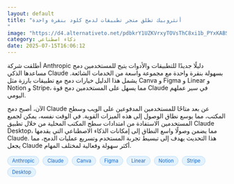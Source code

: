 ```yaml
---
layout: default
title: "أنثروبيك تطلق متجر تطبيقات لدمج كلود بنقرة واحدة
"
image: "https://d4.alternativeto.net/pdbkrY1UZKVrxyTOVsThC8xi1b_PYxKABSb8B6zh9dE/rs:fill:1520:760:0/g:ce:0:0/YWJzOi8vZGlzdC9jb250ZW50LzE3NTI1NzExMTI3NjYucG5n.png"
category: ذكاء اصطناعي
date: 2025-07-15T16:06:12
---
```


أطلقت شركة Anthropic دليلًا جديدًا للتطبيقات والأدوات يتيح للمستخدمين دمج مساعدها الذكي Claude بسهولة بنقرة واحدة مع مجموعة واسعة من الخدمات الشائعة. يشمل هذا الدليل خيارات دمج مع تطبيقات بارزة مثل Canva و Figma و Linear و Notion و Stripe، مما يسهل على المستخدمين دمج قوة Claude في سير عملهم اليومي.

الآن، أصبح دمج Claude عن بعد متاحًا للمستخدمين المدفوعين على الويب وسطح المكتب، مما يوسع نطاق الوصول إلى هذه الميزات القوية. في الوقت نفسه، يمكن لجميع المستخدمين الاستفادة من امتدادات سطح المكتب المحلية من خلال تطبيق Claude Desktop، مما يضمن وصولًا واسع النطاق إلى إمكانات الذكاء الاصطناعي التي يقدمها Claude. هذا التحديث يهدف إلى تبسيط تجربة المستخدم وتسريع عمليات الدمج، مما يجعل Claude أكثر سهولة وفعالية لمختلف المهام.

<div style="margin-top:2px; margin-bottom:2px;"><a href="https://bidjadraft.github.io/?query=Anthropic" style="background:#e3f2fd; color:#1565c0; font-size:80%; border-radius:12px; padding:3px 10px; margin:2px 4px 2px 0; display:inline-block; border:1px solid #bbdefb; text-decoration:none;">Anthropic</a> <a href="https://bidjadraft.github.io/?query=Claude" style="background:#e3f2fd; color:#1565c0; font-size:80%; border-radius:12px; padding:3px 10px; margin:2px 4px 2px 0; display:inline-block; border:1px solid #bbdefb; text-decoration:none;">Claude</a> <a href="https://bidjadraft.github.io/?query=Canva" style="background:#e3f2fd; color:#1565c0; font-size:80%; border-radius:12px; padding:3px 10px; margin:2px 4px 2px 0; display:inline-block; border:1px solid #bbdefb; text-decoration:none;">Canva</a> <a href="https://bidjadraft.github.io/?query=Figma" style="background:#e3f2fd; color:#1565c0; font-size:80%; border-radius:12px; padding:3px 10px; margin:2px 4px 2px 0; display:inline-block; border:1px solid #bbdefb; text-decoration:none;">Figma</a> <a href="https://bidjadraft.github.io/?query=Linear" style="background:#e3f2fd; color:#1565c0; font-size:80%; border-radius:12px; padding:3px 10px; margin:2px 4px 2px 0; display:inline-block; border:1px solid #bbdefb; text-decoration:none;">Linear</a> <a href="https://bidjadraft.github.io/?query=Notion" style="background:#e3f2fd; color:#1565c0; font-size:80%; border-radius:12px; padding:3px 10px; margin:2px 4px 2px 0; display:inline-block; border:1px solid #bbdefb; text-decoration:none;">Notion</a> <a href="https://bidjadraft.github.io/?query=Stripe" style="background:#e3f2fd; color:#1565c0; font-size:80%; border-radius:12px; padding:3px 10px; margin:2px 4px 2px 0; display:inline-block; border:1px solid #bbdefb; text-decoration:none;">Stripe</a> <a href="https://bidjadraft.github.io/?query=Desktop" style="background:#e3f2fd; color:#1565c0; font-size:80%; border-radius:12px; padding:3px 10px; margin:2px 4px 2px 0; display:inline-block; border:1px solid #bbdefb; text-decoration:none;">Desktop</a></div><br><br>
